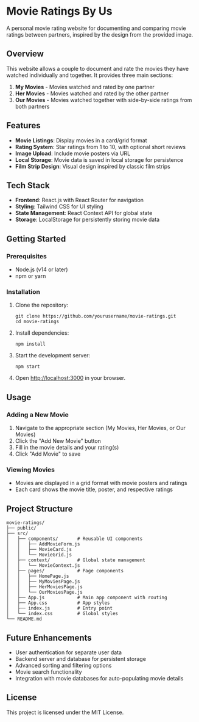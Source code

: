 # Movie Ratings By Us

A personal movie rating website for documenting and comparing movie ratings between partners, inspired by the design from the provided image.

## Overview

This website allows a couple to document and rate the movies they have watched individually and together. It provides three main sections:

1. **My Movies** - Movies watched and rated by one partner
2. **Her Movies** - Movies watched and rated by the other partner
3. **Our Movies** - Movies watched together with side-by-side ratings from both partners

## Features

- **Movie Listings**: Display movies in a card/grid format
- **Rating System**: Star ratings from 1 to 10, with optional short reviews
- **Image Upload**: Include movie posters via URL
- **Local Storage**: Movie data is saved in local storage for persistence
- **Film Strip Design**: Visual design inspired by classic film strips

## Tech Stack

- **Frontend**: React.js with React Router for navigation
- **Styling**: Tailwind CSS for UI styling
- **State Management**: React Context API for global state
- **Storage**: LocalStorage for persistently storing movie data

## Getting Started

### Prerequisites

- Node.js (v14 or later)
- npm or yarn

### Installation

1. Clone the repository:
   ```
   git clone https://github.com/yourusername/movie-ratings.git
   cd movie-ratings
   ```

2. Install dependencies:
   ```
   npm install
   ```

3. Start the development server:
   ```
   npm start
   ```

4. Open [http://localhost:3000](http://localhost:3000) in your browser.

## Usage

### Adding a New Movie

1. Navigate to the appropriate section (My Movies, Her Movies, or Our Movies)
2. Click the "Add New Movie" button
3. Fill in the movie details and your rating(s)
4. Click "Add Movie" to save

### Viewing Movies

- Movies are displayed in a grid format with movie posters and ratings
- Each card shows the movie title, poster, and respective ratings

## Project Structure

```
movie-ratings/
├── public/
├── src/
│   ├── components/       # Reusable UI components
│   │   ├── AddMovieForm.js
│   │   ├── MovieCard.js
│   │   └── MovieGrid.js
│   ├── context/          # Global state management
│   │   └── MovieContext.js
│   ├── pages/            # Page components
│   │   ├── HomePage.js
│   │   ├── MyMoviesPage.js
│   │   ├── HerMoviesPage.js
│   │   └── OurMoviesPage.js
│   ├── App.js            # Main app component with routing
│   ├── App.css           # App styles
│   ├── index.js          # Entry point
│   └── index.css         # Global styles
└── README.md
```

## Future Enhancements

- User authentication for separate user data
- Backend server and database for persistent storage
- Advanced sorting and filtering options
- Movie search functionality
- Integration with movie databases for auto-populating movie details

## License

This project is licensed under the MIT License.
